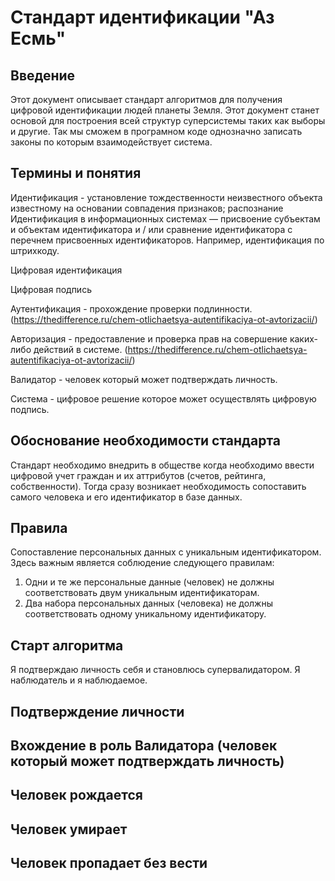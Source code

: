 # Стандарт идентификации "Аз Есмь"

## Введение

Этот документ описывает стандарт алгоритмов для получения цифровой идентификации людей планеты Земля. 
Этот документ станет основой для построения всей структур суперсистемы таких как выборы и другие. 
Так мы сможем в програмном коде однозначно записать законы по которым взаимодействует система.  

## Термины и понятия

Идентификация - установление тождественности неизвестного объекта известному на основании совпадения признаков; распознание 
Идентификация в информационных системах — присвоение субъектам и объектам идентификатора и / или сравнение идентификатора с перечнем присвоенных идентификаторов. Например, идентификация по штрихкоду.

Цифровая идентификация

Цифровая подпись

Аутентификация - прохождение проверки подлинности. (https://thedifference.ru/chem-otlichaetsya-autentifikaciya-ot-avtorizacii/)

Авторизация - предоставление и проверка прав на совершение каких-либо действий в системе. (https://thedifference.ru/chem-otlichaetsya-autentifikaciya-ot-avtorizacii/)

Валидатор - человек который может подтверждать личность.

Система - цифровое решение которое может осуществлять цифровую подпись.

## Обоснование необходимости стандарта

Стандарт необходимо внедрить в обществе когда необходимо ввести цифровой учет граждан и их аттрибутов (счетов, рейтинга, собственности). Тогда сразу возникает необходимость сопоставить самого человека и его идентификатор в базе данных. 

## Правила

Сопоставление персональных данных с уникальным идентификатором. Здесь важным является соблюдение следующего правилам:
1) Одни и те же персональные данные (человек) не должны соответствовать двум уникальным идентификаторам.
2) Два набора персональных данных (человека) не должны соответствовать одному уникальному идентификатору.

## Старт алгоритма

Я подтверждаю личность себя и становлюсь супервалидатором. Я наблюдатель и я наблюдаемое.

## Подтверждение личности



## Вхождение в роль Валидатора (человек который может подтверждать личность)



## Человек рождается



## Человек умирает



## Человек пропадает без вести


